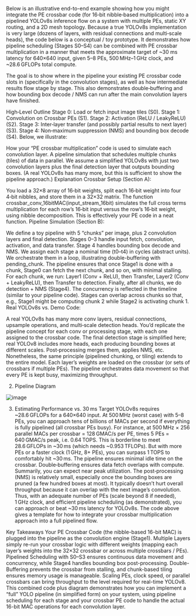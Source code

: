 

Below is an illustrative end-to-end example showing how you might integrate the PE crossbar code (for 16‑bit nibble‑based multiplication) into a pipelined YOLOv8s inference flow on a system with multiple PEs, static XY routing, and a 2D mesh topology. Because a true YOLOv8s implementation is very large (dozens of layers, with residual connections and multi‑scale heads), the code below is a conceptual / toy prototype. It demonstrates how pipeline scheduling (Stages S0–S4) can be combined with PE crossbar multiplication in a manner that meets the approximate target of ~30 ms latency for 640×640 input, given 5–8 PEs, 500 MHz–1 GHz clock, and ~28.6 GFLOPs total compute.

The goal is to show where in the pipeline your existing PE crossbar code slots in (specifically in the convolution stages), as well as how intermediate results flow stage by stage. This also demonstrates double‑buffering and how bounding box decode / NMS can run after the main convolution layers have finished.

High‐Level Outline
Stage 0: Load or fetch input image tiles (S0).
Stage 1: Convolution on Crossbar PEs (S1).
Stage 2: Activation (ReLU / LeakyReLU) (S2).
Stage 3: Inter‐layer transfer (and possibly partial results to next layer) (S3).
Stage 4: Non‐maximum suppression (NMS) and bounding box decode (S4).
Below, we illustrate:

How your “PE crossbar multiplication” code is used to simulate each convolution layer.
A pipeline simulation that schedules multiple chunks (tiles) of data in parallel.
We assume a simplified YOLOv8s with just two convolution layers plus the final detection layer that outputs bounding boxes. (A real YOLOv8s has many more, but this is sufficient to show the pipeline approach.)
Explanation
Crossbar Setup (Section A):

You load a 32×8 array of 16‑bit weights, split each 16‑bit weight into four 4‑bit nibbles, and store them in a 32×32 matrix.
The function crossbar_conv_16bitMAC(input_stream_16bit) simulates the full cross terms multiplication for each row’s 16‑bit input versus the row’s 16‑bit weight, using nibble decomposition. This is effectively your PE code in a neat function.
Pipeline Simulation (Section B):

We define a toy pipeline with 5 “chunks” per image, plus 2 convolution layers and final detection.
Stages 0–3 handle input fetch, convolution, activation, and data transfer. Stage 4 handles bounding box decode and NMS.
We assign each stage a nominal time (t0–t4) in cycles (abstract units).
We orchestrate them in a loop, illustrating double-buffering with pending_chunk. The pipeline ensures that once Stage1 is done with a chunk, Stage0 can fetch the next chunk, and so on, with minimal stalling.
For each chunk, we run:
Layer1 (Conv + ReLU), then Transfer,
Layer2 (Conv + LeakyReLU), then Transfer to detection.
Finally, after all chunks, we do detection + NMS (Stage4).
The concurrency is reflected in the timeline (similar to your pipeline code). Stages can overlap across chunks so that, e.g., Stage1 might be computing chunk 2 while Stage2 is activating chunk 1.
Real YOLOv8s vs. Demo Code:

A real YOLOv8s has many more conv layers, residual connections, upsample operations, and multi‑scale detection heads. You’d replicate the pipeline concept for each conv or processing stage, with each one assigned to the crossbar code.
The final detection stage is simplified here; real YOLOv8 includes more heads, each producing bounding boxes at different scales. Post‑processing merges them, applies NMS, etc.
Nonetheless, the same principle (pipelined chunking, or tiling) extends to the entire model. Each layer’s weights are loaded on the crossbar (or sets of crossbars if multiple PEs). The pipeline orchestrates data movement so that every PE is kept busy, maximizing throughput.

2. Pipeline Diagram

   
![image](https://github.com/user-attachments/assets/952bf573-32ff-4356-8a2c-f7d07b7035d2)

3. Estimating Performance vs. 30 ms Target
YOLOv8s requires ~28.6 GFLOPs for a 640×640 input.
At 500 MHz (worst case) with 5–8 PEs, you can approach tens of billions of MACs per second if everything is fully pipelined (all crossbar PEs busy). For instance, at 500 MHz × 256 parallel MACs per crossbar = 128 GMAC/s per PE, times 5 PEs = 640 GMAC/s peak, i.e. 0.64 TOPS. This is borderline to meet 28.6 GFLOPs in ~30 ms (which needs ~0.953 TFLOPs). But with more PEs or a faster clock (1 GHz, 8+ PEs), you can surpass 1 TOPS to comfortably hit ~30 ms.
The pipeline ensures minimal idle time on the crossbar. Double‑buffering ensures data fetch overlaps with compute. Summarily, you can expect near peak utilization.
The post‑processing (NMS) is relatively small, especially once the bounding boxes are pruned (a few hundred boxes at most). It typically doesn’t hurt overall throughput because it can overlap with the next image’s convolution.
Thus, with an adequate number of PEs (scale beyond 8 if needed), 1 GHz clock, and efficient pipeline scheduling (as demonstrated), you can approach or beat ~30 ms latency for YOLOv8s. The code above gives a template for how to integrate your crossbar multiplication approach into a full pipelined flow.

Key Takeaways
Your PE Crossbar Code (the nibble-based 16-bit MAC) is plugged into the pipeline as the convolution engine (Stage1).
Multiple Layers simply re-run your crossbar logic with different weights (mapping each layer’s weights into the 32×32 crossbar or across multiple crossbars / PEs).
Pipelined Scheduling with S0–S3 ensures continuous data movement and concurrency, while Stage4 handles bounding box post-processing.
Double-Buffering prevents the crossbar from stalling, and chunk-based tiling ensures memory usage is manageable.
Scaling PEs, clock speed, or parallel crossbars can bring throughput to the level required for real-time YOLOv8.
This combined code plus diagram demonstrates how you can implement a “full” YOLO pipeline (in simplified form) on your system, using pipeline scheduling for each stage and your crossbar PE code to handle the actual 16-bit MAC operations for each convolution layer.
